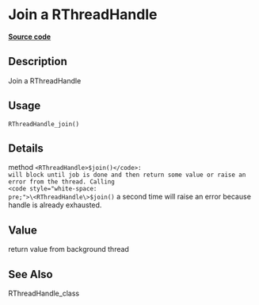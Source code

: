 

# Join a RThreadHandle

[**Source code**](https://github.com/pola-rs/r-polars/tree/741f9cd2614b3302a4d033bcae447425e1b91191/R/rbackground.R#L83)

## Description

Join a RThreadHandle

## Usage

<pre><code class='language-R'>RThreadHandle_join()
</code></pre>

## Details

method <code style="white-space: pre;">\<RThreadHandle\>$join()</code>:
will block until job is done and then return some value or raise an
error from the thread. Calling
<code style="white-space: pre;">\<RThreadHandle\>$join()</code> a second
time will raise an error because handle is already exhausted.

## Value

return value from background thread

## See Also

RThreadHandle_class
